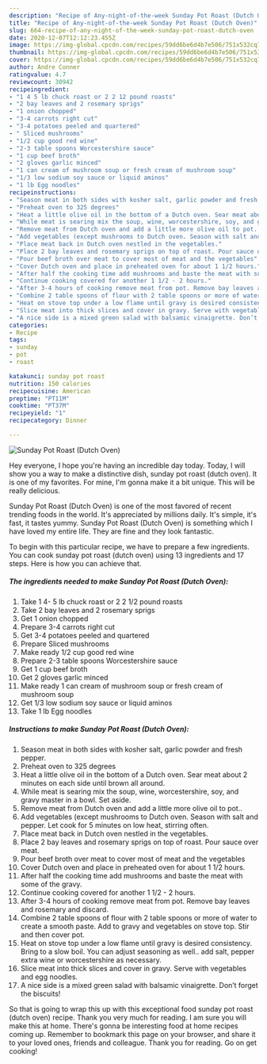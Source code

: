 ```yaml
---
description: "Recipe of Any-night-of-the-week Sunday Pot Roast (Dutch Oven)"
title: "Recipe of Any-night-of-the-week Sunday Pot Roast (Dutch Oven)"
slug: 664-recipe-of-any-night-of-the-week-sunday-pot-roast-dutch-oven
date: 2020-12-07T12:12:23.455Z
image: https://img-global.cpcdn.com/recipes/59dd6be6d4b7e506/751x532cq70/sunday-pot-roast-dutch-oven-recipe-main-photo.jpg
thumbnail: https://img-global.cpcdn.com/recipes/59dd6be6d4b7e506/751x532cq70/sunday-pot-roast-dutch-oven-recipe-main-photo.jpg
cover: https://img-global.cpcdn.com/recipes/59dd6be6d4b7e506/751x532cq70/sunday-pot-roast-dutch-oven-recipe-main-photo.jpg
author: Andre Conner
ratingvalue: 4.7
reviewcount: 30942
recipeingredient:
- "1 4 5 lb chuck roast or 2 2 12 pound roasts"
- "2 bay leaves and 2 rosemary sprigs"
- "1 onion chopped"
- "3-4 carrots right cut"
- "3-4 potatoes peeled and quartered"
- " Sliced mushrooms"
- "1/2 cup good red wine"
- "2-3 table spoons Worcestershire sauce"
- "1 cup beef broth"
- "2 gloves garlic minced"
- "1 can cream of mushroom soup or fresh cream of mushroom soup"
- "1/3 low sodium soy sauce or liquid aminos"
- "1 lb Egg noodles"
recipeinstructions:
- "Season meat in both sides with kosher salt, garlic powder and fresh pepper."
- "Preheat oven to 325 degrees"
- "Heat a little olive oil in the bottom of a Dutch oven. Sear meat about 2 minutes on each side until brown all around."
- "While meat is searing mix the soup, wine, worcestershire, soy, and gravy master in a bowl. Set aside."
- "Remove meat from Dutch oven and add a little more olive oil to pot.."
- "Add vegetables (except mushrooms to Dutch oven. Season with salt and pepper. Let cook for 5 minutes on low heat, stirring often."
- "Place meat back in Dutch oven nestled in the vegetables."
- "Place 2 bay leaves and rosemary sprigs on top of roast. Pour sauce over meat."
- "Pour beef broth over meat to cover most of meat and the vegetables"
- "Cover Dutch oven and place in preheated oven for about 1 1/2 hours."
- "After half the cooking time add mushrooms and baste the meat with some of the gravy."
- "Continue cooking covered for another 1 1/2 - 2 hours."
- "After 3-4 hours of cooking remove meat from pot. Remove bay leaves and rosemary and discard."
- "Combine 2 table spoons of flour with 2 table spoons or more of water to create a smooth paste. Add to gravy and vegetables on stove top. Stir and then cover pot."
- "Heat on stove top under a low flame until gravy is desired consistency. Bring to a slow boil. You can adjust seasoning as well.. add salt, pepper extra wine or worcestershire as necessary."
- "Slice meat into thick slices and cover in gravy. Serve with vegetables and egg noodles."
- "A nice side is a mixed green salad with balsamic vinaigrette. Don’t forget the biscuits!"
categories:
- Recipe
tags:
- sunday
- pot
- roast

katakunci: sunday pot roast 
nutrition: 150 calories
recipecuisine: American
preptime: "PT11M"
cooktime: "PT37M"
recipeyield: "1"
recipecategory: Dinner

---
```



![Sunday Pot Roast (Dutch Oven)](https://img-global.cpcdn.com/recipes/59dd6be6d4b7e506/751x532cq70/sunday-pot-roast-dutch-oven-recipe-main-photo.jpg)

Hey everyone, I hope you're having an incredible day today. Today, I will show you a way to make a distinctive dish, sunday pot roast (dutch oven). It is one of my favorites. For mine, I'm gonna make it a bit unique. This will be really delicious.

Sunday Pot Roast (Dutch Oven) is one of the most favored of recent trending foods in the world. It's appreciated by millions daily. It's simple, it's fast, it tastes yummy. Sunday Pot Roast (Dutch Oven) is something which I have loved my entire life. They are fine and they look fantastic.




To begin with this particular recipe, we have to prepare a few ingredients. You can cook sunday pot roast (dutch oven) using 13 ingredients and 17 steps. Here is how you can achieve that.

<!--inarticleads1-->

##### The ingredients needed to make Sunday Pot Roast (Dutch Oven):

1. Take 1 4- 5 lb chuck roast or 2 2 1/2 pound roasts
1. Take 2 bay leaves and 2 rosemary sprigs
1. Get 1 onion chopped
1. Prepare 3-4 carrots right cut
1. Get 3-4 potatoes peeled and quartered
1. Prepare  Sliced mushrooms
1. Make ready 1/2 cup good red wine
1. Prepare 2-3 table spoons Worcestershire sauce
1. Get 1 cup beef broth
1. Get 2 gloves garlic minced
1. Make ready 1 can cream of mushroom soup or fresh cream of mushroom soup
1. Get 1/3 low sodium soy sauce or liquid aminos
1. Take 1 lb Egg noodles




<!--inarticleads2-->

##### Instructions to make Sunday Pot Roast (Dutch Oven):

1. Season meat in both sides with kosher salt, garlic powder and fresh pepper.
1. Preheat oven to 325 degrees
1. Heat a little olive oil in the bottom of a Dutch oven. Sear meat about 2 minutes on each side until brown all around.
1. While meat is searing mix the soup, wine, worcestershire, soy, and gravy master in a bowl. Set aside.
1. Remove meat from Dutch oven and add a little more olive oil to pot..
1. Add vegetables (except mushrooms to Dutch oven. Season with salt and pepper. Let cook for 5 minutes on low heat, stirring often.
1. Place meat back in Dutch oven nestled in the vegetables.
1. Place 2 bay leaves and rosemary sprigs on top of roast. Pour sauce over meat.
1. Pour beef broth over meat to cover most of meat and the vegetables
1. Cover Dutch oven and place in preheated oven for about 1 1/2 hours.
1. After half the cooking time add mushrooms and baste the meat with some of the gravy.
1. Continue cooking covered for another 1 1/2 - 2 hours.
1. After 3-4 hours of cooking remove meat from pot. Remove bay leaves and rosemary and discard.
1. Combine 2 table spoons of flour with 2 table spoons or more of water to create a smooth paste. Add to gravy and vegetables on stove top. Stir and then cover pot.
1. Heat on stove top under a low flame until gravy is desired consistency. Bring to a slow boil. You can adjust seasoning as well.. add salt, pepper extra wine or worcestershire as necessary.
1. Slice meat into thick slices and cover in gravy. Serve with vegetables and egg noodles.
1. A nice side is a mixed green salad with balsamic vinaigrette. Don’t forget the biscuits!




So that is going to wrap this up with this exceptional food sunday pot roast (dutch oven) recipe. Thank you very much for reading. I am sure you will make this at home. There's gonna be interesting food at home recipes coming up. Remember to bookmark this page on your browser, and share it to your loved ones, friends and colleague. Thank you for reading. Go on get cooking!
